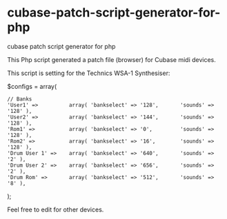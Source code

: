 # cubase-patch-script-generator-for-php
cubase patch script generator for php

This Php script generated a patch file (browser) for Cubase midi devices.

This script is setting for the Technics WSA-1 Synthesiser:

$configs = array(

    // Banks
    'User1' =>          array( 'bankselect' => '128',       'sounds' => '128' ),
    'User2' =>          array( 'bankselect' => '144',       'sounds' => '128' ),
    'Rom1' =>           array( 'bankselect' => '0',         'sounds' => '128' ),
    'Rom2' =>           array( 'bankselect' => '16',        'sounds' => '128' ),
    'Drum User 1' =>    array( 'bankselect' => '640',       'sounds' => '2' ),
    'Drum User 2' =>    array( 'bankselect' => '656',       'sounds' => '2' ),
    'Drum Rom' =>       array( 'bankselect' => '512',       'sounds' => '8' ),
);

Feel free to edit for other devices.
